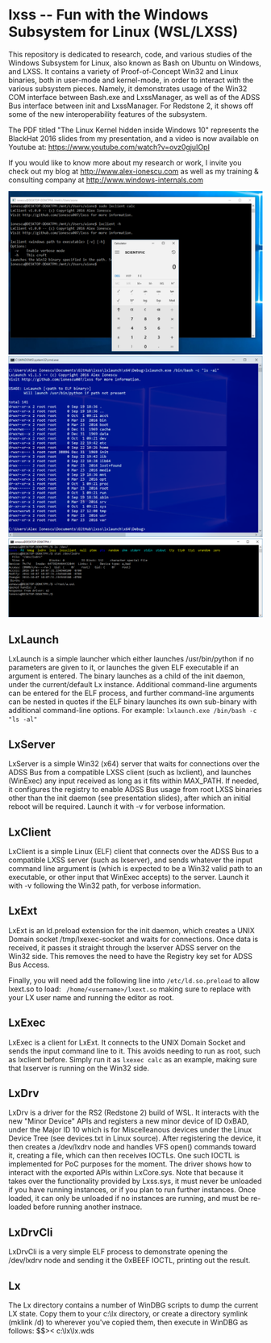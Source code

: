 # lxss -- Fun with the Windows Subsystem for Linux (WSL/LXSS)

This repository is dedicated to research, code, and various studies of the Windows Subsystem for Linux, also known as Bash on Ubuntu on Windows, and LXSS. It contains a variety of Proof-of-Concept Win32 and Linux binaries, both in user-mode and kernel-mode, in order to interact with the various subsystem pieces. Namely, it demonstrates usage of the Win32 COM interface between Bash.exe and LxssManager, as well as of the ADSS Bus interface between init and LxssManager. For Redstone 2, it shows off some of the new interoperability features of the subsystem.

The PDF titled "The Linux Kernel hidden inside Windows 10" represents the BlackHat 2016 slides from my presentation, and a video is now available on Youtube at: https://www.youtube.com/watch?v=ovz0gjuIOpI

If you would like to know more about my research or work, I invite you check out my blog at http://www.alex-ionescu.com as well as my training & consulting company at http://www.windows-internals.com

![Screenshot](lxclient.PNG)
![Screenshot](lxlaunch.PNG)
![Screenshot](lxdrv.PNG)

## LxLaunch
LxLaunch is a simple launcher which either launches /usr/bin/python if no parameters are given to it, or launches the given ELF executable if an argument is entered. The binary launches as a child of the init daemon, under the current/default Lx instance. Additional command-line arguments can be entered for the ELF process, and further command-line arguments can be nested in quotes if the ELF binary launches its own sub-binary with additional command-line options. For example:
```lxlaunch.exe /bin/bash -c "ls -al"```

## LxServer
LxServer is a simple Win32 (x64) server that waits for connections over the ADSS Bus from a compatible LXSS client (such as lxclient), and launches (WinExec) any input received as long as it fits within MAX_PATH. If needed, it configures the registry to enable ADSS Bus usage from root LXSS binaries other than the init daemon (see presentation slides), after which an initial reboot will be required. Launch it with -v for verbose information.

## LxClient
LxClient is a simple Linux (ELF) client that connects over the ADSS Bus to a compatible LXSS server (such as lxserver), and sends whatever the input command line argument is (which is expected to be a Win32 valid path to an executable, or other input that WinExec accepts) to the server. Launch it with -v following the Win32 path, for verbose information.

## LxExt
LxExt is an ld.preload extension for the init daemon, which creates a UNIX Domain socket /tmp/lxexec-socket and waits for connections. Once data is received, it passes it straight through the lxserver ADSS server on the Win32 side. This removes the need to have the Registry key set for ADSS Bus Access.

Finally, you will need add the following line into ```/etc/ld.so.preload``` to allow lxext.so to load:
``` /home/<username>/lxext.so``` making sure to replace <username> with your LX user name and running the editor as root.

## LxExec
LxExec is a client for LxExt. It connects to the UNIX Domain Socket and sends the input command line to it. This avoids needing to run as root, such as lxclient before. Simply run it as ```lxexec calc``` as an example, making sure that lxserver is running on the Win32 side.

## LxDrv
LxDrv is a driver for the RS2 (Redstone 2) build of WSL. It interacts with the new "Minor Device" APIs and registers a new minor device of ID 0xBAD, under the Major ID 10 which is for Miscelleanous devices under the Linux Device Tree (see devices.txt in Linux source). After registering the device, it then creates a /dev/lxdrv node and handles VFS open() commands toward it, creating a file, which can then receives IOCTLs. One such IOCTL is implemented for PoC purposes for the moment. The driver shows how to interact with the exported APIs within LxCore.sys. Note that because it takes over the functionality provided by Lxss.sys, it must never be unloaded if you have running instances, or if you plan to run further instances. Once loaded, it can only be unloaded if no instances are running, and must be re-loaded before running another instnace.

## LxDrvCli
LxDrvCli is a very simple ELF process to demonstrate opening the /dev/lxdrv node and sending it the 0xBEEF IOCTL, printing out the result.

## Lx
The Lx directory contains a number of WinDBG scripts to dump the current LX state. Copy them to your c:\lx directory, or create a directory symlink (mklink /d) to wherever you've copied them, then execute in WinDBG as follows: $$>< c:\lx\lx.wds
